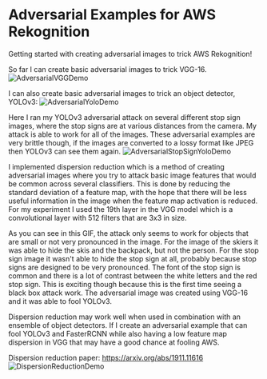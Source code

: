 # Adversarial Examples for AWS Rekognition
Getting started with creating adversarial images to trick AWS Rekognition!

So far I can create basic adversarial images to trick VGG-16.
![AdversarialVGGDemo](/demos/vgg_adversarial.gif)


I can also create basic adversarial images to trick an object detector, YOLOv3:
![AdversarialYoloDemo](/demos/yolo_adversarial.gif)

Here I ran my YOLOv3 adversarial attack on several different stop sign images, where the stop signs are at various distances from the camera. My attack is able to work for all of the images. These adversarial examples are very brittle though, if the images are converted to a lossy format like JPEG then YOLOv3 can see them again.
![AdversarialStopSignYoloDemo](/demos/stop-sign-adversarial-demo.gif)

I implemented dispersion reduction which is a method of creating adversarial images where you try to attack basic image features that would be common across several classifiers. This is done by reducing the standard deviation of a feature map, with the hope that there will be less useful information in the image when the feature map activation is reduced. For my experiment I used the 19th layer in the VGG model which is a convolutional layer with 512 filters that are 3x3 in size.

As you can see in this GIF, the attack only seems to work for objects that are small or not very pronounced in the image. For the image of the skiers it was able to hide the skis and the backpack, but not the person. For the stop sign image it wasn't able to hide the stop sign at all, probably because stop signs are designed to be very pronounced. The font of the stop sign is common and there is a lot of contrast between the white letters and the red stop sign. This is exciting though because this is the first time seeing a black box attack work. The adversarial image was created using VGG-16 and it was able to fool YOLOv3.

Dispersion reduction may work well when used in combination with an ensemble of object detectors. If I create an adversarial example that can fool YOLOv3 and FasterRCNN while also having a low feature map dispersion in VGG that may have a good chance at fooling AWS.

Dispersion reduction paper: https://arxiv.org/abs/1911.11616
![DispersionReductionDemo](/demos/disperson_reduction.gif)